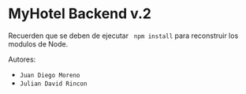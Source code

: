 # MyHotel Backend v.2

Recuerden que se deben de ejecutar ``` npm install``` para reconstruir los modulos de Node.

Autores:
- ```Juan Diego Moreno ```
- ```Julian David Rincon```
  
